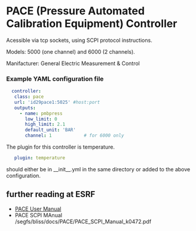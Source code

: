 # PACE (Pressure Automated Calibration Equipment) Controller
Acessible via tcp sockets, using SCPI protocol instructions.

Models: 5000 (one channel) and 6000 (2 channels).

Manifacturer: General Electric Measurement & Control

### Example YAML configuration file ###
```yaml
  controller:
   class: pace
   url: 'id29pace1:5025' #host:port
   outputs:
     - name: pmbpress
       low_limit: 0
       high_limit: 2.1
       default_unit: 'BAR'
       channel: 1            # for 6000 only
```
The plugin for this controller is temperature.
```yaml
   plugin: temperature
```
should either be in \_\_init__.yml in the same directory or added to the above configuration.

## further reading at ESRF
*  [PACE User Manual](https://www.gemeasurement.com/sites/gemc.dev/files/pace5000_pace6000_user_manual_k0443_rev_b.pdf)
*  PACE SCPI MAnual /segfs/bliss/docs/PACE/PACE_SCPI_Manual_k0472.pdf
